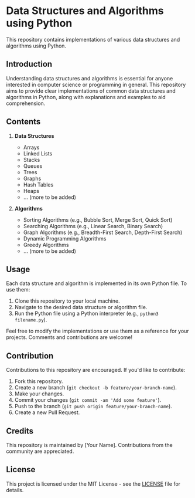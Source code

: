 # Data Structures and Algorithms using Python

This repository contains implementations of various data structures and algorithms using Python.

## Introduction

Understanding data structures and algorithms is essential for anyone interested in computer science or programming in general. This repository aims to provide clear implementations of common data structures and algorithms in Python, along with explanations and examples to aid comprehension.

## Contents

1. **Data Structures**
   - Arrays
   - Linked Lists
   - Stacks
   - Queues
   - Trees
   - Graphs
   - Hash Tables
   - Heaps
   - ... (more to be added)

2. **Algorithms**
   - Sorting Algorithms (e.g., Bubble Sort, Merge Sort, Quick Sort)
   - Searching Algorithms (e.g., Linear Search, Binary Search)
   - Graph Algorithms (e.g., Breadth-First Search, Depth-First Search)
   - Dynamic Programming Algorithms
   - Greedy Algorithms
   - ... (more to be added)

## Usage

Each data structure and algorithm is implemented in its own Python file. To use them:

1. Clone this repository to your local machine.
2. Navigate to the desired data structure or algorithm file.
3. Run the Python file using a Python interpreter (e.g., `python3 filename.py`).

Feel free to modify the implementations or use them as a reference for your projects. Comments and contributions are welcome!

## Contribution

Contributions to this repository are encouraged. If you'd like to contribute:

1. Fork this repository.
2. Create a new branch (`git checkout -b feature/your-branch-name`).
3. Make your changes.
4. Commit your changes (`git commit -am 'Add some feature'`).
5. Push to the branch (`git push origin feature/your-branch-name`).
6. Create a new Pull Request.

## Credits

This repository is maintained by [Your Name]. Contributions from the community are appreciated.

## License

This project is licensed under the MIT License - see the [LICENSE](LICENSE) file for details.